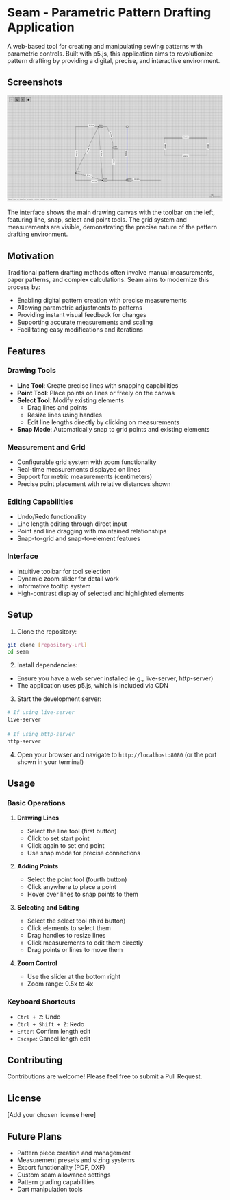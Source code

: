 # Seam - Parametric Pattern Drafting Application

A web-based tool for creating and manipulating sewing patterns with parametric controls. Built with p5.js, this application aims to revolutionize pattern drafting by providing a digital, precise, and interactive environment.

## Screenshots

![Seam Pattern Drafting Interface](https://github.com/DumindaWijesinghe/seam/blob/master/sreenshots/main-interface.jpg?raw=true)

The interface shows the main drawing canvas with the toolbar on the left, featuring line, snap, select and point tools. The grid system and measurements are visible, demonstrating the precise nature of the pattern drafting environment.


## Motivation

Traditional pattern drafting methods often involve manual measurements, paper patterns, and complex calculations. Seam aims to modernize this process by:

- Enabling digital pattern creation with precise measurements
- Allowing parametric adjustments to patterns
- Providing instant visual feedback for changes
- Supporting accurate measurements and scaling
- Facilitating easy modifications and iterations

## Features

### Drawing Tools
- **Line Tool**: Create precise lines with snapping capabilities
- **Point Tool**: Place points on lines or freely on the canvas
- **Select Tool**: Modify existing elements
  - Drag lines and points
  - Resize lines using handles
  - Edit line lengths directly by clicking on measurements
- **Snap Mode**: Automatically snap to grid points and existing elements

### Measurement and Grid
- Configurable grid system with zoom functionality
- Real-time measurements displayed on lines
- Support for metric measurements (centimeters)
- Precise point placement with relative distances shown

### Editing Capabilities
- Undo/Redo functionality
- Line length editing through direct input
- Point and line dragging with maintained relationships
- Snap-to-grid and snap-to-element features

### Interface
- Intuitive toolbar for tool selection
- Dynamic zoom slider for detail work
- Informative tooltip system
- High-contrast display of selected and highlighted elements

## Setup

1. Clone the repository:
```bash
git clone [repository-url]
cd seam
```

2. Install dependencies:
- Ensure you have a web server installed (e.g., live-server, http-server)
- The application uses p5.js, which is included via CDN

3. Start the development server:
```bash
# If using live-server
live-server

# If using http-server
http-server
```

4. Open your browser and navigate to `http://localhost:8080` (or the port shown in your terminal)

## Usage

### Basic Operations

1. **Drawing Lines**
   - Select the line tool (first button)
   - Click to set start point
   - Click again to set end point
   - Use snap mode for precise connections

2. **Adding Points**
   - Select the point tool (fourth button)
   - Click anywhere to place a point
   - Hover over lines to snap points to them

3. **Selecting and Editing**
   - Select the select tool (third button)
   - Click elements to select them
   - Drag handles to resize lines
   - Click measurements to edit them directly
   - Drag points or lines to move them

4. **Zoom Control**
   - Use the slider at the bottom right
   - Zoom range: 0.5x to 4x

### Keyboard Shortcuts

- `Ctrl + Z`: Undo
- `Ctrl + Shift + Z`: Redo
- `Enter`: Confirm length edit
- `Escape`: Cancel length edit

## Contributing

Contributions are welcome! Please feel free to submit a Pull Request.

## License

[Add your chosen license here]

## Future Plans

- Pattern piece creation and management
- Measurement presets and sizing systems
- Export functionality (PDF, DXF)
- Custom seam allowance settings
- Pattern grading capabilities
- Dart manipulation tools 